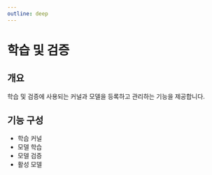 ```yaml
---
outline: deep
---
```


# 학습 및 검증


## 개요
학습 및 검증에 사용되는 커널과 모델을 등록하고 관리하는 기능을 제공합니다.


## 기능 구성
- 학습 커널  
- 모델 학습  
- 모델 검증  
- 활성 모델  

